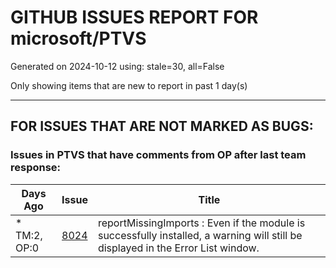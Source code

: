 
# GITHUB ISSUES REPORT FOR microsoft/PTVS


Generated on 2024-10-12 using: stale=30, all=False


Only showing items that are new to report in past 1 day(s)


---

## FOR ISSUES THAT ARE NOT MARKED AS BUGS:


### Issues in PTVS that have comments from OP after last team response:

| Days Ago | Issue | Title |
| --- | --- | --- |
 | \* TM:2, OP:0  |[8024](https://github.com/microsoft/PTVS/issues/8024 "reportMissingImports : Even if the module is successfully installed, a warning will still be displayed in the Error List window.")  |reportMissingImports : Even if the module is successfully installed, a warning will still be displayed in the Error List window. |




















